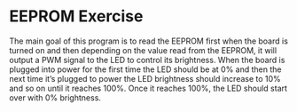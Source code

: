 # EEPROM Exercise

The main goal of this program is to read the EEPROM first when the board is turned on and then depending on the value read from the EEPROM,
it will output a PWM signal to the LED to control its brightness. 
When the board is plugged into power for the first time the LED should be at 0% and then the next time it’s plugged to power the 
LED brightness should increase to 10% and so on until it reaches 100%. Once it reaches 100%, the LED should start over with 0% brightness.
